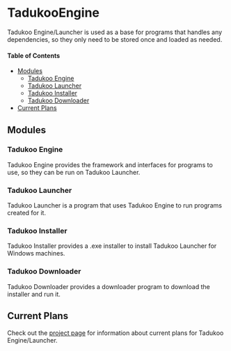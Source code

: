 # TadukooEngine
Tadukoo Engine/Launcher is used as a base for programs that handles any 
dependencies, so they only need to be stored once and loaded as needed.

#### Table of Contents
* [Modules](#modules)
    * [Tadukoo Engine](#tadukoo-engine)
    * [Tadukoo Launcher](#tadukoo-launcher)
    * [Tadukoo Installer](#tadukoo-installer)
    * [Tadukoo Downloader](#tadukoo-downloader)
* [Current Plans](#current-plans)

## Modules
### Tadukoo Engine
Tadukoo Engine provides the framework and interfaces for programs to use, so 
they can be run on Tadukoo Launcher.

### Tadukoo Launcher
Tadukoo Launcher is a program that uses Tadukoo Engine to run programs 
created for it.

### Tadukoo Installer
Tadukoo Installer provides a .exe installer to install Tadukoo Launcher 
for Windows machines.

### Tadukoo Downloader
Tadukoo Downloader provides a downloader program to download the installer
and run it.

## Current Plans
Check out the [project page](https://tadukooverse.github.io/projects/TadukooEngine.html) for information about
current plans for Tadukoo Engine/Launcher.
